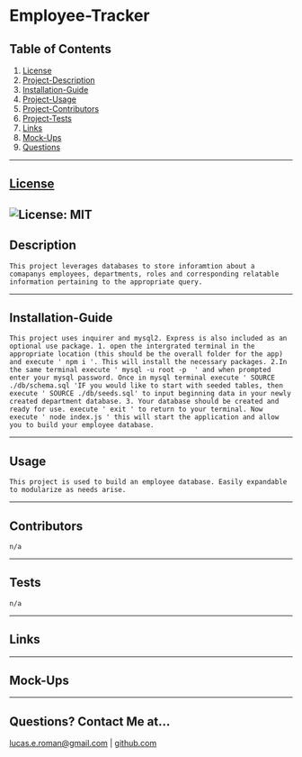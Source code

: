 
# Employee-Tracker

## Table of Contents
   1. [License](#license)
   2. [Project-Description](#description)
   3. [Installation-Guide](#installation-guide)
   4. [Project-Usage](#usage)
   5. [Project-Contributors](#contributors)
   6. [Project-Tests](#tests)
   7. [Links](#links)
   8. [Mock-Ups](#mock-ups)
   9. [Questions](#questions-contact-me-at)
--- 
## [License](./LICENSE)
![License: MIT](https://img.shields.io/badge/License-MIT-blue.svg)
---
## Description 
    This project leverages databases to store inforamtion about a comapanys employees, departments, roles and corresponding relatable information pertaining to the appropriate query. 
---
## Installation-Guide
    This project uses inquirer and mysql2. Express is also included as an optional use package. 1. open the intergrated terminal in the appropriate location (this should be the overall folder for the app) and execute ' npm i '. This will install the necessary packages. 2.In the same terminal execute ' mysql -u root -p  ' and when prompted enter your mysql password. Once in mysql terminal execute ' SOURCE ./db/schema.sql 'IF you would like to start with seeded tables, then execute ' SOURCE ./db/seeds.sql' to input beginning data in your newly created department database. 3. Your database should be created and ready for use. execute ' exit ' to return to your terminal. Now execute ' node index.js ' this will start the application and allow you to build your employee database. 
---
## Usage 
    This project is used to build an employee database. Easily expandable to modularize as needs arise.   
---
## Contributors
    n/a
---
## Tests
    n/a
---
## Links

---
## Mock-Ups

---
## Questions? Contact Me at...
lucas.e.roman@gmail.com | [github.com](https://github.com/remotemana)
